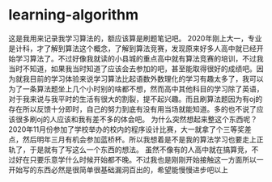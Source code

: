 # learning-algorithm
这是我用来记录我学习算法的，额应该算是刷题笔记吧。
2020年刚上大一，专业是计科，才了解到算法这个概念，了解到算法竞赛，发现原来好多人高中就已经开始学习算法了。不过好像我就读的小县城的重点高中就有算法竞赛的培训，不过我当时不知道，如果我当时知道了应该会去参加的吧，甚至能取得很好的成绩吧。因为就我目前的学习体验来说学习算法比起语数外数理化的学习有趣太多了，我可以为了一条算法题坐上几个小时别的啥都不想，然而高中其他科目的学习除了英语，对于我来说与我平时的生活有很大的割裂，提不起兴趣。而且刷算法题因为有oj的存在所以反馈十分即时，自己的努力到底有没有用当场就能知道。多的也不说了应该很多刷oj的人应该和我有差不多的体会吧。
为什么突然想起来整这个东西呢？2020年11月份参加了学校举办的校内的程序设计比赛，大一就拿了个三等奖差点，然后明年三月有机会参加蓝桥杯。所以我想着是不是我的算法学习也要走上正轨了，于是就有了写这么一个东西的想法。
虽然不像有的人高中就在搞算竞，不过好在只要乐意学什么时候开始都不晚。不过我也是刚刚开始接触这一方面所以一开始写的东西必然是很简单很基础漏洞百出的，希望能慢慢进步吧以上
